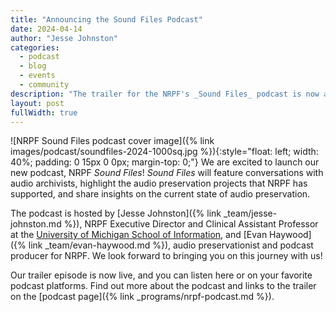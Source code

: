 ```yaml
---
title: "Announcing the Sound Files Podcast"
date: 2024-04-14
author: "Jesse Johnston"
categories: 
  - podcast
  - blog
  - events
  - community
description: "The trailer for the NRPF's _Sound Files_ podcast is now available!"
layout: post
fullWidth: true
---
```



![NRPF Sound Files podcast cover image]({% link images/podcast/soundfiles-2024-1000sq.jpg %}){:style="float: left; width: 40%; padding: 0 15px 0 0px; margin-top: 0;"}
We are excited to launch our new podcast, NRPF _Sound Files_!
_Sound Files_ will feature conversations with audio archivists,
highlight the audio preservation projects that NRPF has supported,
and share insights on the current state of audio preservation.

The podcast is hosted by [Jesse Johnston]({% link _team/jesse-johnston.md %}), NRPF Executive Director and
Clinical Assistant Professor at the [University of Michigan School of Information](https://si.umich.edu/),
and [Evan Haywood]({% link _team/evan-haywood.md %}), audio preservationist and podcast producer for NRPF. We look forward to bringing you on this journey with us!

Our trailer episode is now live, and you can listen here or on
your favorite podcast platforms. Find out more about the podcast and links to the trailer on the [podcast page]({% link _programs/nrpf-podcast.md %}).
